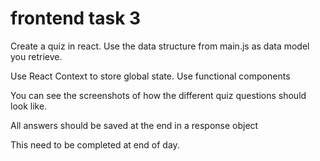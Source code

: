 # frontend task 3

Create a quiz in react. Use the data structure from main.js as data model you retrieve.

Use React Context to store global state. Use functional components

You can see the screenshots of how the different quiz questions should look like.

All answers should be saved at the end in a response object

This need to be completed at end of day.
